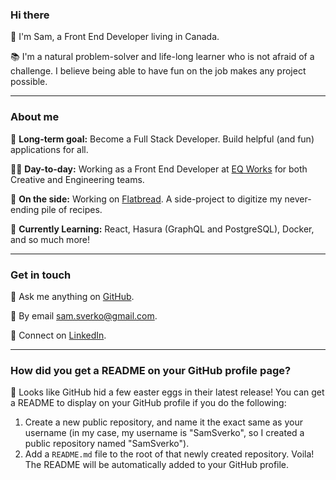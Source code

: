 ### Hi there

👋 I'm Sam, a Front End Developer living in Canada.

📚 I'm a natural problem-solver and life-long learner who is not afraid of a challenge. I believe being able to have fun on the job makes any project possible.

---

### About me

🌟 **Long-term goal:** Become a Full Stack Developer. Build helpful (and fun) applications for all.

👨‍💻 **Day-to-day:** Working as a Front End Developer at [EQ Works](https://www.eqworks.com/) for both Creative and Engineering teams.

🔭 **On the side:** Working on [Flatbread](https://github.com/SamSverko/flatbread). A side-project to digitize my never-ending pile of recipes.

🌱 **Currently Learning:** React, Hasura (GraphQL and PostgreSQL), Docker, and so much more!

---

### Get in touch

💬 Ask me anything on [GitHub](https://github.com/SamSverko/ama).

💌 By email [sam.sverko@gmail.com](mailto:sam.sverko@gmail.com).

🔗 Connect on [LinkedIn](https://www.linkedin.com/in/samsverko/).

---

### How did you get a README on your GitHub profile page?

🥚 Looks like GitHub hid a few easter eggs in their latest release! You can get a README to display on your GitHub profile if you do the following:

1. Create a new public repository, and name it the exact same as your username (in my case, my username is "SamSverko", so I created a public repository named "SamSverko").
2. Add a `README.md` file to the root of that newly created repository. Voila! The README will be automatically added to your GitHub profile.
